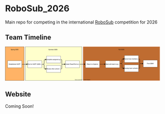 # RoboSub_2026
Main repo for competing in the international [RoboSub](https://robosub.org/) competition for 2026

## Team Timeline
![](./team_breakdown.drawio.svg)

## Website 
Coming Soon!